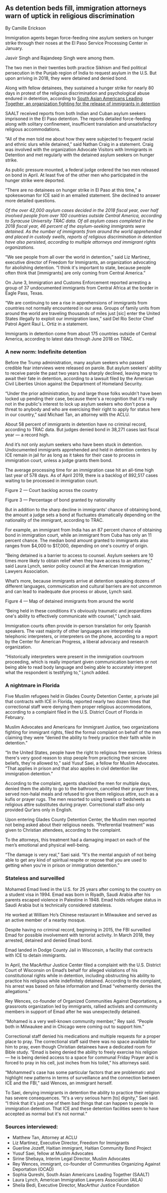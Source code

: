 ## As detention beds fill, immigration attorneys warn of uptick in religious discrimination 

By Camille Erickson 

Immigration agents began force-feeding nine asylum seekers on hunger strike through their noses at the El Paso Service Processing Center in January. 

Jasvir Singh and Rajandeep Singh were among them. 

The two men in their twenties both practice Sikhism and fled political persecution in the Punjab region of India to request asylum in the U.S. But upon arriving in 2018, they were detained and denied bond. 

Along with fellow detainees, they sustained a hunger strike for nearly 80 days in protest of the religious discrimination and psychological abuse endured in detention, according to [South Asian Americans Leading Together, an organization fighting for the release of immigrants in detention](https://saalt.org/men-who-sustained-80-day-hunger-strike-released-from-el-paso-detention-facility/)

SAALT received reports from both Indian and Cuban asylum seekers imprisoned in the El Paso detention. The reports detailed force-feeding along with solitary confinement, insufficient translation and unsatisfactory religious accommodations.

“All of the men told me about how they were subjected to frequent racial and ethnic slurs while detained,” said Nathan Craig in a statement. Craig was involved with the organization Advocate Visitors with Immigrants in Detention and met regularly with the detained asylum seekers on hunger strike.

As public pressure mounted, a federal judge ordered the two men released on bond in April. At least five of the other men who participated in the hunger strike were deported.

“There are no detainees on hunger strike in El Paso at this time,” a spokeswoman for ICE said in an emailed statement. She declined to answer more detailed questions. 

*Of the over 42,000 asylum cases decided in the 2018 fiscal year, over half involved people from over 100 countries outside Central America, according to Syracuse University TRAC data. Of all asylum cases completed in the 2018 fiscal year, 46 percent of the asylum-seeking immigrants were detained. As the number of immigrants from around the world apprehended and placed in custody swells, reports of religious discrimination in detention have also persisted, according to multiple attorneys and immigrant rights organizations.*

“We see people from all over the world in detention,” said Liz Martinez, executive director of Freedom for Immigrants, an organization advocating for abolishing detention. “I think it's important to state, because people often think that [immigrants] are only coming from Central America.” 

On June 3, Immigration and Customs Enforcement reported arresting a group of 37 undocumented immigrants from Central Africa at the border in Eagle Pass, Texas.

“We are continuing to see a rise in apprehensions of immigrants from countries not normally encountered in our area. Groups of family units from around the world are traveling thousands of miles just [sic] enter the United States illegally to exploit our immigration laws,” said Del Rio Sector Chief Patrol Agent Raul L. Ortiz in a statement. 

Immigrants in detention come from about 175 countries outside of Central America, according to latest data through June 2018 on TRAC.

### A new norm: Indefinite detention 

Before the Trump administration, many asylum seekers who passed credible fear interviews were released on parole. But asylum seekers' ability to receive parole the past two years has sharply declined, leaving many to await their fate in detention, according to a lawsuit filed by the American Civil Liberties Union against the Department of Homeland Security. 

“Under the prior administration, by and large those folks wouldn't have been locked up pending their case, because there's a recognition that it's really not in the public's interest to lock up asylum seekers who don't pose a threat to anybody and who are exercising their right to apply for status here in our country,” said Michael Tan, an attorney with the ACLU. 

About 58 percent of immigrants in detention have no criminal record, according to TRAC data. But judges denied bond in 38,271 cases last fiscal year — a record high.

And it’s not only asylum seekers who have been stuck in detention. Undocumented immigrants apprehended and held in detention centers by ICE remain in jail for as long as it takes for their case to process in immigration court, unless a judge grants them bond. 

The average processing time for an immigration case hit an all-time high last year of 578 days. As of April 2019, there is a backlog of 892,517 cases waiting to be processed in immigration court.

Figure 2 — Court backlog across the country

Figure 3 — Percentage of bond granted by nationality

But in addition to the sharp decline in immigrants’ chance of obtaining bond, the amount a judge sets a bond at fluctuates dramatically depending on the nationality of the immigrant, according to TRAC. 

For example, an immigrant from India has an 87 percent chance of obtaining bond in immigration court, while an immigrant from Cuba has only an 11 percent chance. The median bond amount granted to immigrants also ranges from $4,000 to $17,000, depending on one's country of origin.

“Being detained is a barrier to access to counsel. Asylum seekers are 10 times more likely to obtain relief when they have access to an attorney,” said Laura Lynch, senior policy council at the American Immigration Lawyers Association. 

What’s more, because immigrants arrive at detention speaking dozens of different languages, communication and cultural barriers are not uncommon and can lead to inadequate due process or abuse, Lynch said. 

Figure 4 — Map of detained immigrants from around the world

“Being held in these conditions it's obviously traumatic and jeopardizes one's ability to effectively communicate with counsel,” Lynch said. 

Immigration courts often provide in-person translation for only Spanish speakers. The vast majority of other languages are interpreted via telephonic interpreters, or interpreters on the phone, according to a report by the Center for American Progress, a liberal advocacy and research organization.

“Historically interpreters were present in the immigration courtroom proceeding, which is really important given communication barriers or not being able to read body language and being able to accurately interpret what the respondent is testifying to,” Lynch added.

### A nightmare in Florida

Five Muslim refugees held in Glades County Detention Center, a private jail that contracts with ICE in Florida, reported nearly two dozen times that correctional staff were denying them proper religious accommodations, according to a complaint filed in the U.S. District Court of Florida in February. 

Muslim Advocates and Americans for Immigrant Justice, two organizations fighting for immigrant rights, filed the formal complaint on behalf of the men claiming they were “denied the ability to freely practice their faith while in detention.” 

“In the United States, people have the right to religious free exercise. Unless there's very good reason to stop people from practicing their sincere beliefs, they're allowed to,” said Yusuf Saei, a fellow for Muslim Advocates. “That applies in prison and that also applies in civil detention like immigration detention.”

According to the complaint, agents shackled the men for multiple days, denied them the ability to go to the bathroom, cancelled their prayer times, served non-halal meals and refused to give them religious attire, such as a kufis or prayer rugs. The men resorted to using towels or bedsheets as religious attire substitutes during prayer. Correctional staff also only provided Qur’ans only in English.

Upon entering Glades County Detention Center, the Muslim men reported not being asked about their religious needs. “Preferential treatment” was given to Christian attendees, according to the complaint. 

To the attorneys, this treatment had a damaging impact on each of the men’s emotional and physical well-being.

“The damage is very real,” Saei said. “It's the mental anguish of not being able to get any kind of spiritual respite or repose that you are used to getting when you're in prison or immigration detention.”

### Stateless and surveilled

Mohamed Emad lived in the U.S. for 25 years after coming to the country on a student visa in 1994. Emad was born in Riyadh, Saudi Arabia after his parents escaped violence in Palestine in 1948. Emad holds refugee status in Saudi Arabia but is technically considered stateless. 

He worked at William Ho’s Chinese restaurant in Milwaukee and served as an active member of a nearby mosque. 

Despite having no criminal record, beginning in 2015, the FBI surveilled Emad for possible involvement with terrorist activity. In March 2018, they arrested, detained and denied Emad bond. 

Emad landed in Dodge County Jail in Wisconsin, a facility that contracts with ICE to detain immigrants. 

In April, the MacArthur Justice Center filed a complaint with the U.S. District Court of Wisconsin on Emad’s behalf for alleged violations of his constitutional rights while in detention, including obstructing his ability to practice his religious while indefinitely detained. According to the complaint, his arrest was based on false information and Emad “vehemently denies the allegations.”

Rey Wences, co-founder of Organized Communities Against Deportations, a grassroots organization led by immigrants, rallied activists and community members in support of Emad after he was unexpectedly detained. 

“Mohamed is a very well-known community member,” Rey said. “People both in Milwaukee and in Chicago were coming out to support him.”

Correctional staff denied his medications and multiple requests for a proper place to pray. The correctional staff said there was no space available for him to pray, even though Christian detainees have a dedicated room for Bible study. “Emad is being denied the ability to freely exercise his religion — he is being denied access to a space for communal Friday Prayer and is forced to pray in his cell, just inches from his toilet,” his attorneys said.

“Mohammed's case has some particular factors that are problematic and highlight new patterns in terms of surveillance and the connection between ICE and the FBI,” said Wences, an immigrant herself. 

To Saei, denying immigrants in detention the ability to practice their religion has severe consequences. 
“It's a very serious harm [to] dignity,” Saei said. “I think that it's just one of them bad things that can happen to people in immigration detention. That ICE and these detention facilities seem to have accepted as normal but it's not normal.”


### Sources interviewed:
-	Matthew Tan, Attorney at ACLU 
-	Liz Martinez, Executive Director, Freedom for Immigrants
-	Guerline Jozeff, Haitian immigrant, Haitian Community Bond Project
-	Yusuf Saei, fellow at Muslim Advocates
-	Sirine Shebaya, Interim Legal Director, Muslim Advocates
-	Rey Wences, immigrant, co-founder of Communities Organizing Against Deportation (OCAD)
-	Sophia Qureshi, South Asian Americans Leading Together (SAALT) 
-	Laura Lynch, American Immigration Lawyers Association (AILA)
-	Sheila Bedi, Executive Director, MacArthur Justice Foundation

